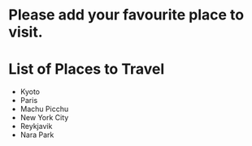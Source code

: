 # Please add your favourite place to visit.

# List of Places to Travel
- Kyoto
- Paris
- Machu Picchu
- New York City
- Reykjavik
- Nara Park
